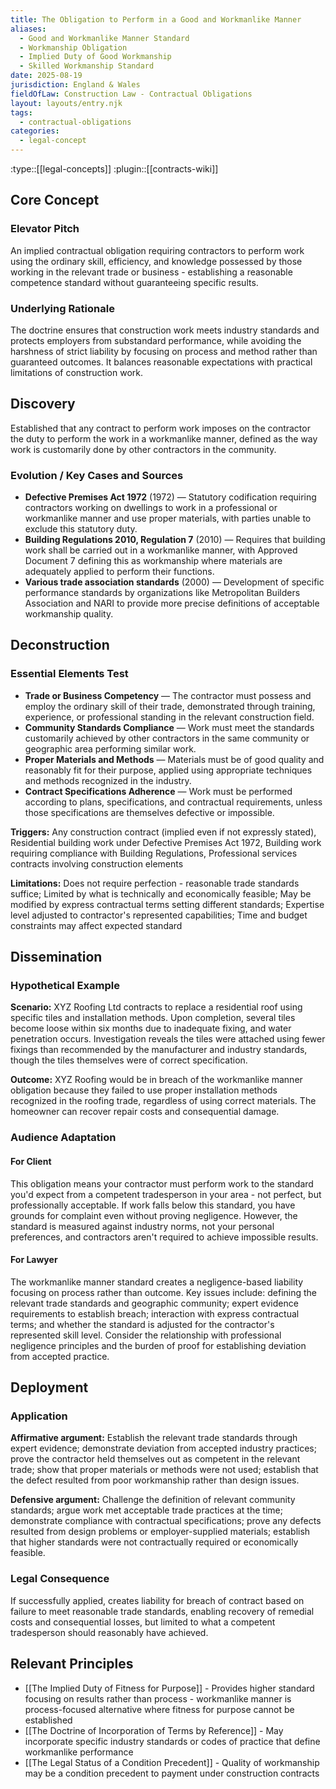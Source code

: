 ```yaml
---
title: The Obligation to Perform in a Good and Workmanlike Manner
aliases:
  - Good and Workmanlike Manner Standard
  - Workmanship Obligation
  - Implied Duty of Good Workmanship
  - Skilled Workmanship Standard
date: 2025-08-19
jurisdiction: England & Wales
fieldOfLaw: Construction Law - Contractual Obligations
layout: layouts/entry.njk
tags:
  - contractual-obligations
categories:
  - legal-concept
---
```


:type::[[legal-concepts]]
:plugin::[[contracts-wiki]]

## Core Concept

### Elevator Pitch

An implied contractual obligation requiring contractors to perform work using the ordinary skill, efficiency, and knowledge possessed by those working in the relevant trade or business - establishing a reasonable competence standard without guaranteeing specific results.

### Underlying Rationale

The doctrine ensures that construction work meets industry standards and protects employers from substandard performance, while avoiding the harshness of strict liability by focusing on process and method rather than guaranteed outcomes. It balances reasonable expectations with practical limitations of construction work.

## Discovery

Established that any contract to perform work imposes on the contractor the duty to perform the work in a workmanlike manner, defined as the way work is customarily done by other contractors in the community.

### Evolution / Key Cases and Sources

- **Defective Premises Act 1972** (1972) — Statutory codification requiring contractors working on dwellings to work in a professional or workmanlike manner and use proper materials, with parties unable to exclude this statutory duty.
- **Building Regulations 2010, Regulation 7** (2010) — Requires that building work shall be carried out in a workmanlike manner, with Approved Document 7 defining this as workmanship where materials are adequately applied to perform their functions.
- **Various trade association standards** (2000) — Development of specific performance standards by organizations like Metropolitan Builders Association and NARI to provide more precise definitions of acceptable workmanship quality.

## Deconstruction

### Essential Elements Test

- **Trade or Business Competency** — The contractor must possess and employ the ordinary skill of their trade, demonstrated through training, experience, or professional standing in the relevant construction field.
- **Community Standards Compliance** — Work must meet the standards customarily achieved by other contractors in the same community or geographic area performing similar work.
- **Proper Materials and Methods** — Materials must be of good quality and reasonably fit for their purpose, applied using appropriate techniques and methods recognized in the industry.
- **Contract Specifications Adherence** — Work must be performed according to plans, specifications, and contractual requirements, unless those specifications are themselves defective or impossible.

**Triggers:** Any construction contract (implied even if not expressly stated), Residential building work under Defective Premises Act 1972, Building work requiring compliance with Building Regulations, Professional services contracts involving construction elements

**Limitations:** Does not require perfection - reasonable trade standards suffice; Limited by what is technically and economically feasible; May be modified by express contractual terms setting different standards; Expertise level adjusted to contractor's represented capabilities; Time and budget constraints may affect expected standard

## Dissemination

### Hypothetical Example

**Scenario:** XYZ Roofing Ltd contracts to replace a residential roof using specific tiles and installation methods. Upon completion, several tiles become loose within six months due to inadequate fixing, and water penetration occurs. Investigation reveals the tiles were attached using fewer fixings than recommended by the manufacturer and industry standards, though the tiles themselves were of correct specification.

**Outcome:** XYZ Roofing would be in breach of the workmanlike manner obligation because they failed to use proper installation methods recognized in the roofing trade, regardless of using correct materials. The homeowner can recover repair costs and consequential damage.

### Audience Adaptation

#### For Client

This obligation means your contractor must perform work to the standard you'd expect from a competent tradesperson in your area - not perfect, but professionally acceptable. If work falls below this standard, you have grounds for complaint even without proving negligence. However, the standard is measured against industry norms, not your personal preferences, and contractors aren't required to achieve impossible results.

#### For Lawyer

The workmanlike manner standard creates a negligence-based liability focusing on process rather than outcome. Key issues include: defining the relevant trade standards and geographic community; expert evidence requirements to establish breach; interaction with express contractual terms; and whether the standard is adjusted for the contractor's represented skill level. Consider the relationship with professional negligence principles and the burden of proof for establishing deviation from accepted practice.

## Deployment

### Application

**Affirmative argument:** Establish the relevant trade standards through expert evidence; demonstrate deviation from accepted industry practices; prove the contractor held themselves out as competent in the relevant trade; show that proper materials or methods were not used; establish that the defect resulted from poor workmanship rather than design issues.

**Defensive argument:** Challenge the definition of relevant community standards; argue work met acceptable trade practices at the time; demonstrate compliance with contractual specifications; prove any defects resulted from design problems or employer-supplied materials; establish that higher standards were not contractually required or economically feasible.

### Legal Consequence

If successfully applied, creates liability for breach of contract based on failure to meet reasonable trade standards, enabling recovery of remedial costs and consequential losses, but limited to what a competent tradesperson should reasonably have achieved.

## Relevant Principles

- [[The Implied Duty of Fitness for Purpose]] - Provides higher standard focusing on results rather than process - workmanlike manner is process-focused alternative where fitness for purpose cannot be established
- [[The Doctrine of Incorporation of Terms by Reference]] - May incorporate specific industry standards or codes of practice that define workmanlike performance
- [[The Legal Status of a Condition Precedent]] - Quality of workmanship may be a condition precedent to payment under construction contracts
